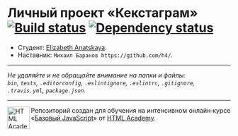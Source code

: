 # Личный проект «Кекстаграм» [![Build status][travis-image]][travis-url] [![Dependency status][dependency-image]][dependency-url]

* Студент: [Elizabeth Anatskaya](https://up.htmlacademy.ru/javascript/8/user/122950).
* Наставник: `Михаил Баранов https://github.com/h4/`.

---

_Не удаляйте и не обращайте внимание на папки и файлы:_<br>
_`bin`, `tests`, `.editorconfig`, `.eslintignore`, `.eslintrc`, `.gitignore`, `.travis.yml`, `package.json`._

---

<a href="https://htmlacademy.ru/intensive/javascript"><img align="left" width="50" height="50" title="HTML Academy" src="https://up.htmlacademy.ru/static/img/intensive/javascript/logo-for-github.svg"></a>

Репозиторий создан для обучения на интенсивном онлайн‑курсе «[Базовый JavaScript](https://htmlacademy.ru/intensive/javascript)» от [HTML Academy](https://htmlacademy.ru).

[travis-image]: https://travis-ci.org/htmlacademy-javascript/122950-kekstagram.svg?branch=master
[travis-url]: https://travis-ci.org/htmlacademy-javascript/122950-kekstagram
[dependency-image]: https://david-dm.org/htmlacademy-javascript/122950-kekstagram.svg?style=flat-square
[dependency-url]: https://david-dm.org/htmlacademy-javascript/122950-kekstagram
